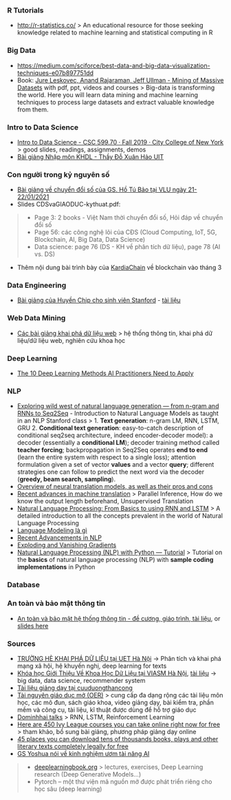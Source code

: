 ### R Tutorials
- http://r-statistics.co/ > An educational resource for those seeking knowledge related to machine learning and statistical computing in R

### Big Data
- https://medium.com/sciforce/best-data-and-big-data-visualization-techniques-e07b897751dd
- Book: [Jure Leskovec, Anand Rajaraman, Jeff Ullman - Mining of Massive Datasets](http://www.mmds.org/) with pdf, ppt, videos and courses > Big-data is transforming the world. Here you will learn data mining and machine learning techniques to process large datasets and extract valuable knowledge from them.

### Intro to Data Science
- [Intro to Data Science - CSC 599.70 · Fall 2019 · City College of New York](https://grantmlong.com/teaching/fall2019/index.html) > good slides, readings, assignments, demos
- [Bài giảng Nhập môn KHDL - Thầy Đỗ Xuân Hảo UIT](https://www.youtube.com/watch?v=JRbEXo04D-o&list=PLQj93CJe0N72eXz0H-fRiEeCAkjBr5bAO)

### Con người trong kỷ nguyên số
- [Bài giảng về chuyển đổi số của GS. Hồ Tú Bảo tại VLU ngày 21-22/01/2021](http://www.jaist.ac.jp/~bao/VLU)
- Slides CDSvaGIAODUC-kythuat.pdf:
> + Page 3: 2 books - Việt Nam thời chuyển đổi số, Hỏi đáp về chuyển đổi số
> + Page 56: các công nghệ lõi của CĐS (Cloud Computing, IoT, 5G, Blockchain, AI, Big Data, Data Science)
> + Data science: page 76 (DS - KH về phân tích dữ liệu), page 78 (AI vs. DS)
- Thêm nội dung bài trình bày của [KardiaChain](https://kardiachain.io/) về blockchain vào tháng 3

### Data Engineering
- [Bài giảng của Huyền Chip cho sinh viên Stanford](https://www.facebook.com/therealhuyenchip/posts/2931277607152587) - [tài liệu](https://docs.google.com/document/d/1b9iuZiDEGVLHyMmnf6w2y1aN6yWQhAyqk3GHlpI9q6M/edit?fbclid=IwAR0e40YZxknOQNwVC-RpBkrE7azcZm0KOspMvA3WC486DQYULFL-1z7hahw#heading=h.a8w2b79yy875)

### Web Data Mining
- [Các bài giảng khai phá dữ liệu web](http://uet.vnu.edu.vn/~thuyhq/courses.html) > hệ thống thông tin, khai phá dữ liệu/dữ liệu web, nghiên cứu khoa học

### Deep Learning
- [The 10 Deep Learning Methods AI Practitioners Need to Apply](https://medium.com/cracking-the-data-science-interview/the-10-deep-learning-methods-ai-practitioners-need-to-apply-885259f402c1)

### NLP
- [Exploring wild west of natural language generation — from n-gram and RNNs to Seq2Seq](https://towardsdatascience.com/exploring-wild-west-of-natural-language-generation-from-n-gram-and-rnns-to-seq2seq-2e816edd89c6) - Introduction to Natural Language Models as taught in an NLP Stanford class > 1. **Text generation**: n-gram LM, RNN, LSTM, GRU 2. **Conditional text generation**: easy-to-catch description of conditional seq2seq architecture, indeed encoder-decoder model): a decoder (essentially a **conditional LM**); decoder training method called **teacher forcing**; backpropagation in Seq2Seq operates **end to end** (learn the entire system with respect to a single loss); attention formulation given a set of vector **values** and a vector **query**; different strategies one can follow to predict the next word via the decoder (**greedy, beam search, sampling**).
- [Overview of neural translation models, as well as their pros and cons](https://towardsdatascience.com/transformers-141e32e69591)
- [Recent advances in machine translation](https://medium.com/@utorontomist/machine-translation-today-78dd8bd1158c) > Parallel Inference, How do we know the output length beforehand, Unsupervised Translation
- [Natural Language Processing: From Basics to using RNN and LSTM](https://towardsdatascience.com/natural-language-processing-from-basics-to-using-rnn-and-lstm-ef6779e4ae66) > A detailed introduction to all the concepts prevalent in the world of Natural Language Processing
- [Language Modeling là gì](https://ongxuanhong.wordpress.com/2016/08/27/language-modeling-la-gi/)
- [Recent Advancements in NLP](https://towardsdatascience.com/recent-advancements-in-nlp-2-2-df2ee75e189)
- [Exploding and Vanishing Gradients
](http://www.cs.toronto.edu/~rgrosse/courses/csc321_2017/readings/L15%20Exploding%20and%20Vanishing%20Gradients.pdf)
- [Natural Language Processing (NLP) with Python — Tutorial](https://pub.towardsai.net/natural-language-processing-nlp-with-python-tutorial-for-beginners-1f54e610a1a0) > Tutorial on the **basics** of natural language processing (NLP) with **sample coding implementations** in Python

### Database

### An toàn và bảo mật thông tin
- [An toàn và bảo mật hệ thống thông tin - đề cương, giáo trình, tài liệu](https://cuuduongthancong.com/sjdt/an-toan-va-bao-mat-he-thong-thong-tin/hoang-xuan-dau/hv-cong-nghe-bcvt), or [slides here](https://cuuduongthancong.com/sjdt/an-toan-va-bao-mat-he-thong-thong-tin//dh-bach-khoa-hcm)

### Sources
- [TRƯỜNG HÈ KHAI PHÁ DỮ LIỆU tại UET Hà Nội](http://fit.uet.vnu.edu.vn/dmss2016/) -> Phân tích và khai phá mạng xã hội, hệ khuyến nghị, deep learning for texts
- [Khóa học Giới Thiệu Về Khoa Học Dữ Liệu tại VIASM Hà Nội](https://viasm.edu.vn/hdkh/khoa-hoc-gioi-thieu-ve-khoa-hoc-du-lieu-tai-ha-noi), [tài liệu](http://www.jaist.ac.jp/~bao/DS2017/) -> big data, data science, recommender system
- [Tài liệu giảng dạy tại cuuduongthancong](https://cuuduongthancong.com/)
- [Tài nguyên giáo dục mở (OER)](https://www.oercommons.org/) > cung cấp đa dạng rộng các tài liệu môn học, các mô đun, sách giáo khoa, video giảng dạy, bài kiểm tra, phần mềm và công cụ, tài liệu, kĩ thuật được dùng để hỗ trợ giáo dục
- [Dominhhai talks](https://dominhhai.github.io/vi/talk/) > RNN, LSTM, Reinforcement Learning
- [Here are 450 Ivy League courses you can take online right now for free](https://www.freecodecamp.org/news/ivy-league-free-online-courses-a0d7ae675869/?fbclid=IwAR3QRrrDbDs_oOE-KoNAThrxe4K6uhe9un8Z6vD4EDPfbWhdCTUEiDvvOFU&utm_source=zalo&utm_medium=zalo&utm_campaign=zalo&zarsrc=31) > tham khảo, bổ sung bài giảng, phương pháp giảng dạy online
- [45 places you can download tens of thousands books, plays and other literary texts completely legally for free](https://nothingintherulebook.com/2017/01/10/55-places-you-can-download-tens-of-thousands-books-plays-and-other-literary-texts-completely-legally-for-free/?fbclid=IwAR29pC2Pna1-yOD_bKwecTtHOoBZ1YY9XM1SZ_P3CXEUXREWBOpfsytw5IE)
- [GS Yoshua nói về kinh nghiệm ươm tài năng AI](https://vnexpress.net/gs-yoshua-noi-ve-kinh-nghiem-uom-tai-nang-ai-4199932.html)
> - [deeplearningbook.org](deeplearningbook.org) > lectures, exercises, Deep Learning research (Deep Generative Models...)
> - Pytorch – một thư viện mã nguồn mở được phát triển riêng cho học sâu (deep learning)
